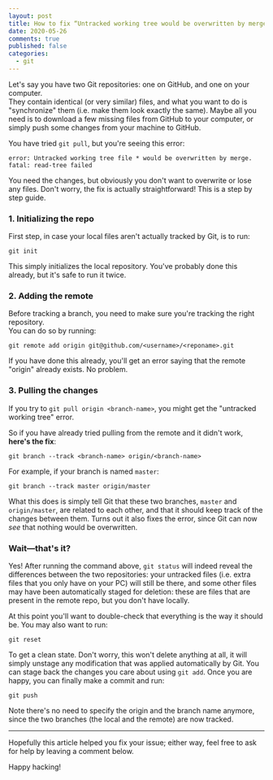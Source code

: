 ```yaml
---
layout: post
title: How to fix “Untracked working tree would be overwritten by merge” error
date: 2020-05-26
comments: true
published: false
categories:
  - git
---
```


Let's say you have two Git repositories: one on GitHub, and one on your computer.<br>They contain identical (or very similar) files, and what you want to do is "synchronize" them (i.e. make them look exactly the same). Maybe all you need is to download a few missing files from GitHub to your computer, or simply push some changes from your machine to GitHub.

You have tried `git pull`, but you're seeing this error:

    error: Untracked working tree file * would be overwritten by merge.
    fatal: read-tree failed

You need the changes, but obviously you don't want to overwrite or lose any files. Don't worry, the fix is actually straightforward! This is a step by step guide.

### 1. Initializing the repo

First step, in case your local files aren't actually tracked by Git, is to run:

    git init

This simply initializes the local repository. You've probably done this already, but it's safe to run it twice.

### 2. Adding the remote

Before tracking a branch, you need to make sure you're tracking the right repository.<br> You can do so by running:

    git remote add origin git@github.com/<username>/<reponame>.git

If you have done this already, you'll get an error saying that the remote "origin" already exists. No problem.

### 3. Pulling the changes

If you try to `git pull origin <branch-name>`, you might get the "untracked working tree" error.

So if you have already tried pulling from the remote and it didn't work, **here's the fix**:

    git branch --track <branch-name> origin/<branch-name>

For example, if your branch is named `master`:

    git branch --track master origin/master

What this does is simply tell Git that these two branches, `master` and `origin/master`, are related to each other, and that it should keep track of the changes between them. Turns out it also fixes the error, since Git can now _see_ that nothing would be overwritten.

### Wait—that's it?

Yes! After running the command above, `git status` will indeed reveal the differences between the two repositories: your untracked files (i.e. extra files that you only have on your PC) will still be there, and some other files may have been automatically staged for deletion: these are files that are present in the remote repo, but you don't have locally.

At this point you'll want to double-check that everything is the way it should be. You may also want to run:

    git reset

To get a clean state. Don't worry, this won't delete anything at all, it will simply unstage any modification that was applied automatically by Git. You can stage back the changes you care about using `git add`. Once you are happy, you can finally make a commit and run:

    git push

Note there's no need to specify the origin and the branch name anymore, since the two branches (the local and the remote) are now tracked.

---

Hopefully this article helped you fix your issue; either way, feel free to ask for help by leaving a comment below.

Happy hacking!
